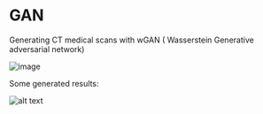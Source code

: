 # GAN
Generating CT medical scans with wGAN ( Wasserstein Generative adversarial network)


![image](https://user-images.githubusercontent.com/34127280/135161604-7ff8405e-c015-4818-a2f7-26f846ffa926.png)

Some generated results:

![alt text](https://live.staticflickr.com/65535/51528766873_fa5b00271a_z.jpg)
